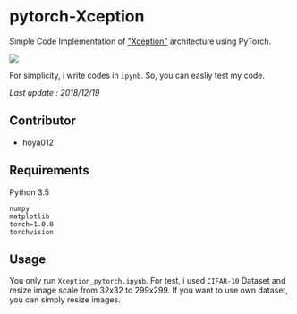# pytorch-Xception
Simple Code Implementation of ["Xception"](https://arxiv.org/abs/1610.02357) architecture using PyTorch.

![](https://github.com/hoya012/pytorch-Xception/blob/master/assets/xception.PNG)

For simplicity, i write codes in `ipynb`. So, you can easliy test my code.

*Last update : 2018/12/19*

## Contributor
* hoya012

## Requirements
Python 3.5
```
numpy
matplotlib
torch=1.0.0
torchvision
```

## Usage
You only run `Xception_pytorch.ipynb`.
For test, i used `CIFAR-10` Dataset and resize image scale from 32x32 to 299x299.
If you want to use own dataset, you can simply resize images.
